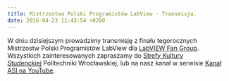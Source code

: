 ```yaml
---
title: Mistrzostwa Polski Programistów LabView - Transmisja.
date: 2016-04-23 11:43:54 +0200
---
```

W dniu dzisiejszym prowadzimy transmisję z finału tegorocznych Mistrzostw Polski Programistów LabView dla [LabVIEW Fan Group](https://www.facebook.com/labviewfangroup/). Wszystkich zainteresowanych zapraszamy do [Strefy Kultury Studenckiej](https://www.facebook.com/StrefaKulturyStudenckiej/)&nbsp;Politechniki Wrocławskiej, lub na nasz kanał w serwisie
[Kanał ASI na YouTube](https://www.youtube.com/@asi-wroclaw).
